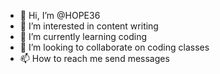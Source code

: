 - 👋 Hi, I’m @HOPE36
- 👀 I’m interested in content writing 
- 🌱 I’m currently learning coding
- 💞️ I’m looking to collaborate on coding classes 
- 📫 How to reach me send messages 

<!---
HOPE36/HOPE36 is a ✨ special ✨ repository because its `README.md` (this file) appears on your GitHub profile.
You can click the Preview link to take a look at your changes.
--->
